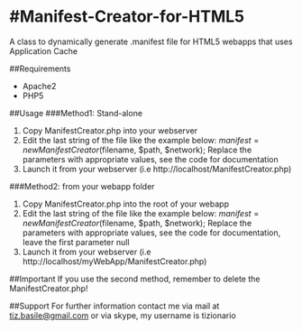 #Manifest-Creator-for-HTML5
==========================

A class to dynamically generate .manifest file for HTML5 webapps that uses Application Cache

##Requirements
* Apache2
* PHP5

##Usage
###Method1: Stand-alone
1. Copy ManifestCreator.php into your webserver
2. Edit the last string of the file like the example below:
	$manifest = new ManifestCreator($filename, $path, $network);
	Replace the parameters with appropriate values, see the code for documentation
3. Launch it from your webserver (i.e http://localhost/ManifestCreator.php)

###Method2: from your webapp folder
1. Copy ManifestCreator.php into the root of your webapp
2. Edit the last string of the file like the example below:
	$manifest = new ManifestCreator($filename, $path, $network);
	Replace the parameters with appropriate values, see the code for documentation, leave the first parameter null
3. Launch it from your webserver (i.e http://localhost/myWebApp/ManifestCreator.php)


##Important
If you use the second method, remember to delete the ManifestCreator.php!

##Support
For further information contact me via mail at tiz.basile@gmail.com or via skype, my username is tizionario
